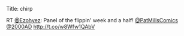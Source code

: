 Title: chirp

RT <a href="http://twitter.com/Ezohyez">@Ezohyez</a>: Panel of the flippin' week and a half! <a href="http://twitter.com/PatMillsComics">@PatMillsComics</a> <a href="http://twitter.com/2000AD">@2000AD</a> <a href="http://t.co/w8Wfw1QAbV">http://t.co/w8Wfw1QAbV</a>
